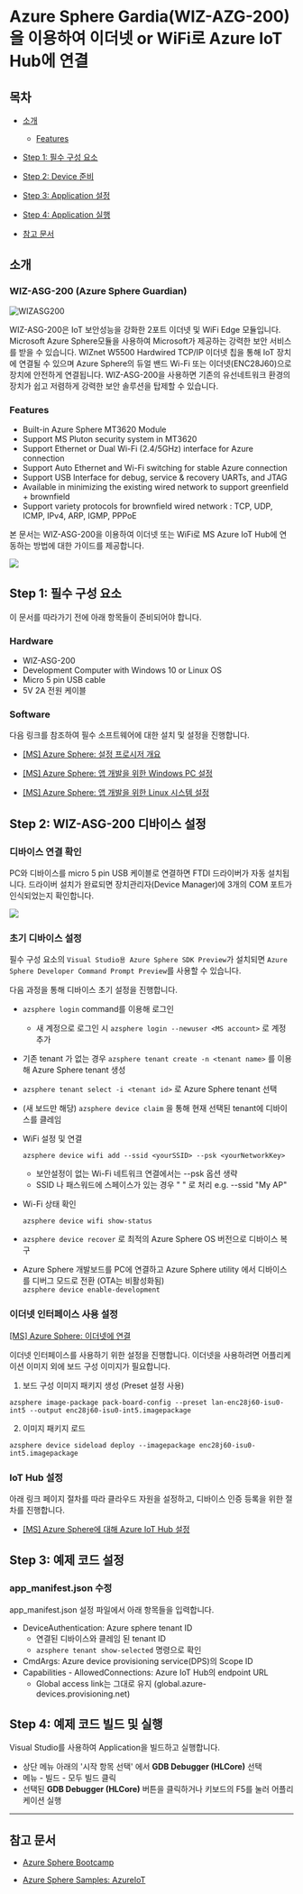 # Azure Sphere Gardia(WIZ-AZG-200)을 이용하여 이더넷 or WiFi로 Azure IoT Hub에 연결

## 목차

- [소개](#overview)
  - [Features](#features)
- [Step 1: 필수 구성 요소](#step-1-prerequisites)
- [Step 2: Device 준비](#Step-2-device-configuration)
- [Step 3: Application 설정](#step-3-application-setting)
- [Step 4: Application 실행](#step-4-build-and-run)

- [참고 문서](#reference)


<a name="overview"></a>
## 소개

### WIZ-ASG-200 (Azure Sphere Guardian)

![WIZASG200]

WIZ-ASG-200은 IoT 보안성능을 강화한 2포트 이더넷 및 WiFi Edge 모듈입니다. Microsoft Azure Sphere모듈을 사용하여 Microsoft가 제공하는 강력한 보안 서비스를 받을 수 있습니다. WIZnet W5500 Hardwired TCP/IP 이더넷 칩을 통해 IoT 장치에 연결될 수 있으며 Azure Sphere의 듀얼 밴드 Wi-Fi 또는 이더넷(ENC28J60)으로 장치에 안전하게 연결됩니다. WIZ-ASG-200을 사용하면 기존의 유선네트워크 환경의 장치가 쉽고 저렴하게 강력한 보안 솔루션을 탑제할 수 있습니다.


### Features

- Built-in Azure Sphere MT3620 Module
- Support MS Pluton security system in MT3620
- Support Ethernet or Dual Wi-Fi (2.4/5GHz) interface for Azure connection
- Support Auto Ethernet and Wi-Fi switching for stable Azure connection
- Support USB Interface for debug, service & recovery UARTs, and JTAG
- Available in minimizing the existing wired network to support greenfield + brownfield
- Support variety protocols for brownfield wired network : TCP, UDP, ICMP, IPv4, ARP, IGMP, PPPoE 


본 문서는 WIZ-ASG-200을 이용하여 이더넷 또는 WiFi로 MS Azure IoT Hub에 연동하는 방법에 대한 가이드를 제공합니다. 

<img src="https://github.com/Wiznet/azure-iot-kr/blob/master/images/wiz-asg-200-demo.png?raw=true">


<a name="step-1-prerequisites"></a>
## Step 1: 필수 구성 요소

이 문서를 따라가기 전에 아래 항목들이 준비되어야 합니다.

### Hardware

* WIZ-ASG-200 
* Development Computer with Windows 10 or Linux OS
* Micro 5 pin USB cable
* 5V 2A 전원 케이블

### Software 

다음 링크를 참조하여 필수 소프트웨어에 대한 설치 및 설정을 진행합니다.

* [[MS] Azure Sphere: 설정 프로시저 개요](https://docs.microsoft.com/ko-kr/azure-sphere/install/overview)

* [[MS] Azure Sphere: 앱 개발을 위한 Windows PC 설정](https://docs.microsoft.com/ko-kr/azure-sphere/install/development-environment-windows)

* [[MS] Azure Sphere: 앱 개발을 위한 Linux 시스템 설정](https://docs.microsoft.com/ko-kr/azure-sphere/install/development-environment-linux)


<a name="step-2-device-configuration"></a>
## Step 2: WIZ-ASG-200 디바이스 설정

### 디바이스 연결 확인

PC와 디바이스를 micro 5 pin USB 케이블로 연결하면 FTDI 드라이버가 자동 설치됩니다. 드라이버 설치가 완료되면 장치관리자(Device Manager)에 3개의 COM 포트가 인식되었는지 확인합니다.

<img src="https://github.com/Wiznet/azure-iot-kr/blob/master/images/wiz-asg-200-comport.png?raw=true">



### 초기 디바이스 설정

필수 구성 요소의 `Visual Studio용 Azure Sphere SDK Preview`가 설치되면 `Azure Sphere Developer Command Prompt Preview`를 사용할 수 있습니다.

다음 과정을 통해 디바이스 초기 설정을 진행합니다.

* `azsphere login` command를 이용해 로그인
  * 새 계정으로 로그인 시 `azsphere login --newuser <MS account>` 로 계정 추가
* 기존 tenant 가 없는 경우 `azsphere tenant create -n <tenant name>` 를 이용해 Azure Sphere tenant 생성
* `azsphere tenant select -i <tenant id>` 로 Azure Sphere tenant 선택

* (새 보드만 해당) `azsphere device claim` 을 통해 현재 선택된 tenant에 디바이스를 클레임

* WiFi 설정 및 연결

  `azsphere device wifi add --ssid <yourSSID> --psk <yourNetworkKey>`
   
   * 보안설정이 없는 Wi-Fi 네트워크 연결에서는 --psk 옵션 생략
   * SSID 나 패스워드에 스페이스가 있는 경우 " " 로 처리  e.g. --ssid "My AP"

*  Wi-Fi 상태 확인
   
   `azsphere device wifi show-status`


* `azsphere device recover` 로 최적의 Azure Sphere OS 버전으로 디바이스 복구
  
* Azure Sphere 개발보드를 PC에 연결하고 Azure Sphere utility 에서 디바이스를 디버그 모드로 전환 (OTA는 비활성화됨)    
  `azsphere device enable-development`


### 이더넷 인터페이스 사용 설정

[[MS] Azure Sphere: 이더넷에 연결](https://docs.microsoft.com/ko-kr/azure-sphere/network/connect-ethernet#board-configuration)

이더넷 인터페이스를 사용하기 위한 설정을 진행합니다. 이더넷을 사용하려면 어플리케이션 이미지 외에 보드 구성 이미지가 필요합니다.

1. 보드 구성 이미지 패키지 생성 (Preset 설정 사용)
  
  `azsphere image-package pack-board-config --preset lan-enc28j60-isu0-int5 --output enc28j60-isu0-int5.imagepackage`

2. 이미지 패키지 로드
  
  `azsphere device sideload deploy --imagepackage enc28j60-isu0-int5.imagepackage`


### IoT Hub 설정

아래 링크 페이지 절차를 따라 클라우드 자원을 설정하고, 디바이스 인증 등록을 위한 절차를 진행합니다.

* [[MS] Azure Sphere에 대해 Azure IoT Hub 설정](https://docs.microsoft.com/ko-kr/azure-sphere/app-development/setup-iot-hub) 


<a name="step-3-application-setting"></a>
## Step 3: 예제 코드 설정

### app_manifest.json 수정

app_manifest.json 설정 파일에서 아래 항목들을 입력합니다.

* DeviceAuthentication: Azure sphere tenant ID
  * 연결된 디바이스와 클레임 된 tenant ID
  * `azsphere tenant show-selected` 명령으로 확인
* CmdArgs: Azure device provisioning service(DPS)의 Scope ID
* Capabilities - AllowedConnections: Azure IoT Hub의 endpoint URL
  * Global access link는 그대로 유지 (global.azure-devices.provisioning.net)


<a name="step-4-build-and-run"></a>
## Step 4: 예제 코드 빌드 및 실행

Visual Studio를 사용하여 Application을 빌드하고 실행합니다.

* 상단 메뉴 아래의 '시작 항목 선택' 에서 **GDB Debugger (HLCore)** 선택
* 메뉴 - 빌드 - 모두 빌드 클릭
* 선택된 **GDB Debugger (HLCore)** 버튼을 클릭하거나 키보드의 F5를 눌러 어플리케이션 실행


----

<a name="reference"></a>
## 참고 문서

* [Azure Sphere Bootcamp](https://github.com/azsphere/Azure-Sphere-Bootcamp)

* [Azure Sphere Samples: AzureIoT](https://github.com/Azure/azure-sphere-samples/blob/master/Samples/AzureIoT/IoTHub.md)


[WIZASG200]: ../../../../images/WIZ-ASG-200.png
